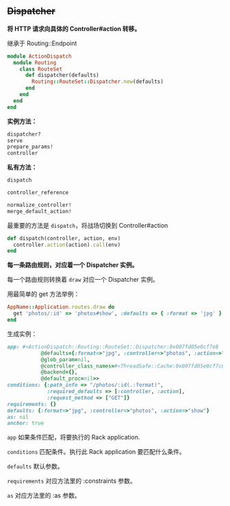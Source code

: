 ## ~~Dispatcher~~

**将 HTTP 请求向具体的 Controller#action 转移。**

继承于 Routing::Endpoint

```ruby
module ActionDispatch
  module Routing
    class RouteSet
      def dispatcher(defaults)
        Routing::RouteSet::Dispatcher.new(defaults)
      end
    end
  end
end
```

**实例方法：**

```ruby
dispatcher?
serve
prepare_params!
controller
```

**私有方法：**

```ruby
dispatch

controller_reference

normalize_controller!
merge_default_action!
```

最重要的方法是 `dispatch`，将战场切换到 Controller#action

```ruby
def dispatch(controller, action, env)
  controller.action(action).call(env)
end
```

**每一条路由规则，对应着一个 Dispatcher 实例。**

每一个路由规则转换着 `draw` 对应一个 Dispatcher 实例。

用最简单的 get 方法举例：

```ruby
AppName::Application.routes.draw do
  get 'photos/:id' => 'photos#show', :defaults => { :format => 'jpg' }
end
```

生成实例：

```ruby
app: #<ActionDispatch::Routing::RouteSet::Dispatcher:0x007fd05e0cf7e8
           @defaults={:format=>"jpg", :controller=>"photos", :action=>"show"},
           @glob_param=nil,
           @controller_class_names=#<ThreadSafe::Cache:0x007fd05e0cf7c0
           @backend={},
           @default_proc=nil>>
conditions: {:path_info => "/photos/:id(.:format)",
             :required_defaults => [:controller, :action],
             :request_method => ["GET"]}
requirements: {}
defaults: {:format=>"jpg", :controller=>"photos", :action=>"show"}
as: nil
anchor: true
```

`app` 如果条件匹配，将要执行的 Rack application.

`conditions` 匹配条件。执行此 Rack application 要匹配什么条件。

`defaults` 默认参数。

`requirements` 对应方法里的 :constraints 参数。

`as` 对应方法里的 :as 参数。
